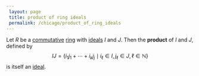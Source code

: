 ```yaml
---
 layout: page
 title: product of ring ideals
 permalink: /chicago/product_of_ring_ideals
---
```

Let $R$ be a [commutative](https://defsmath.github.io/DefsMath/commutative) [ring](https://defsmath.github.io/DefsMath/ring) with [ideals](https://defsmath.github.io/DefsMath/ring_ideal) $I$ and $J$. Then the **product** of $I$ and $J$, defined by $$IJ= \{i_1j_1+\cdots + i_kj_j \mid i_\ell\in I,j_\ell\in J, \ell \in \mathbb N\}$$ is itself an [ideal](https://defsmath.github.io/DefsMath/###########ideal).

